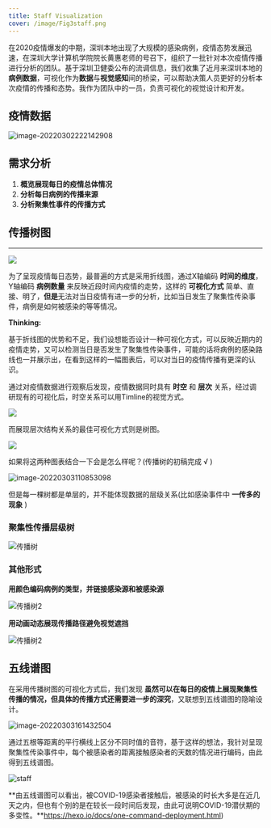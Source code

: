 ```yaml
---
title: Staff Visualization
cover: /image/Fig3staff.png
---
```

在2020疫情爆发的中期，深圳本地出现了大规模的感染病例，疫情态势发展迅速，在深圳大学计算机学院院长黄惠老师的号召下，组织了一批针对本次疫情传播进行分析的团队。基于深圳卫健委公布的流调信息，我们收集了近月来深圳本地的**病例数据**，可视化作为**数据**与**视觉感知**间的桥梁，可以帮助决策人员更好的分析本次疫情的传播和态势。我作为团队中的一员，负责可视化的视觉设计和开发。



## 疫情数据

![image-20220302222142908](T0-1646403871404.png)

## 需求分析

1. **概览展现每日的疫情总体情况**
2. **分析每日病例的传播来源**
3. **分析聚集性事件的传播方式**



## 传播树图

****

![](T1-1646403871405.png)

为了呈现疫情每日态势，最普遍的方式是采用折线图，通过X轴编码 **时间的维度**， Y轴编码 **病例数量** 来反映近段时间内疫情的走势，这样的 **可视化方式** 简单、直接、明了，**但是**无法对当日疫情有进一步的分析，比如当日发生了聚集性传染事件，病例是如何被感染的等等情况。

**Thinking:**

基于折线图的优势和不足，我们设想能否设计一种可视化方式，可以反映近期内的疫情走势，又可以检测当日是否发生了聚集性传染事件，可能的话将病例的感染路线也一并展示出，在看到这样的一幅图表后，可以对当日的疫情传播有更深的认识。

通过对疫情数据进行观察后发现，疫情数据同时具有 **时空** 和 **层次** 关系，经过调研现有的可视化后，时空关系可以用Timline的视觉方式。

<img src="/../images/T2.png" class="littleImg" />

而展现层次结构关系的最佳可视化方式则是树图。

<img src="/../images/T3.png" class="littleImg" />

如果将这两种图表结合一下会是怎么样呢？(传播树的初稿完成 √ )



![image-20220303110853098](T4-1646403871405.png)

但是每一棵树都是单层的，并不能体现数据的层级关系(比如感染事件中 **一传多的现象** )

### 聚集性传播层级树

![传播树](T5-1646403871405.png)

### 其他形式

**用颜色编码病例的类型，并链接感染源和被感染源** 

 ![传播树2](T6-1646403871405.png)

**用动画动态展现传播路径避免视觉遮挡**

 ![传播树2](T55-1646403871407.gif)

## 五线谱图

在采用传播树图的可视化方式后，我们发现 **虽然可以在每日的疫情上展现聚集性传播的情况，但具体的传播方式还需要进一步的深究**，又联想到五线谱图的隐喻设计。

![image-20220303161432504](T44-1646403871407.png)

通过五根等距离的平行横线上区分不同时值的音符，基于这样的想法，我针对呈现聚集性传染事件中，每个被感染者的距离接触感染者的天数的情况进行编码，由此得到五线谱图。

![staff](staff-1646403871407.png)

**由五线谱图可以看出，被COVID-19感染者接触后，被感染的时长大多是在近几天之内，但也有个别的是在较长一段时间后发现，由此可说明COVID-19潜伏期的多变性。**https://hexo.io/docs/one-command-deployment.html)